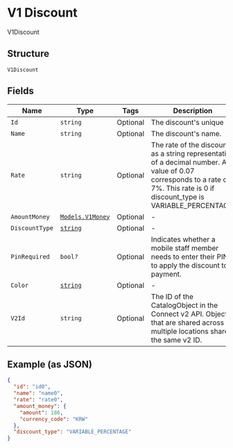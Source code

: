 
# V1 Discount

V1Discount

## Structure

`V1Discount`

## Fields

| Name | Type | Tags | Description |
|  --- | --- | --- | --- |
| `Id` | `string` | Optional | The discount's unique ID. |
| `Name` | `string` | Optional | The discount's name. |
| `Rate` | `string` | Optional | The rate of the discount, as a string representation of a decimal number. A value of 0.07 corresponds to a rate of 7%. This rate is 0 if discount_type is VARIABLE_PERCENTAGE. |
| `AmountMoney` | [`Models.V1Money`](/doc/models/v1-money.md) | Optional | - |
| `DiscountType` | [`string`](/doc/models/v1-discount-discount-type.md) | Optional | - |
| `PinRequired` | `bool?` | Optional | Indicates whether a mobile staff member needs to enter their PIN to apply the discount to a payment. |
| `Color` | [`string`](/doc/models/v1-discount-color.md) | Optional | - |
| `V2Id` | `string` | Optional | The ID of the CatalogObject in the Connect v2 API. Objects that are shared across multiple locations share the same v2 ID. |

## Example (as JSON)

```json
{
  "id": "id0",
  "name": "name0",
  "rate": "rate0",
  "amount_money": {
    "amount": 186,
    "currency_code": "KRW"
  },
  "discount_type": "VARIABLE_PERCENTAGE"
}
```

